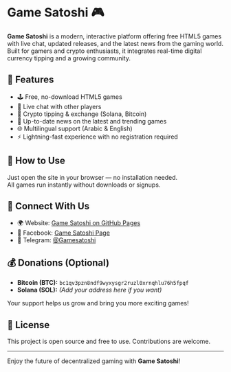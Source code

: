 # Game Satoshi 🎮

**Game Satoshi** is a modern, interactive platform offering free HTML5 games with live chat, updated releases, and the latest news from the gaming world. Built for gamers and crypto enthusiasts, it integrates real-time digital currency tipping and a growing community.

## 🌟 Features

- 🕹️ Free, no-download HTML5 games  
- 💬 Live chat with other players  
- 🔄 Crypto tipping & exchange (Solana, Bitcoin)  
- 📰 Up-to-date news on the latest and trending games  
- 🌐 Multilingual support (Arabic & English)  
- ⚡ Lightning-fast experience with no registration required

## 🚀 How to Use

Just open the site in your browser — no installation needed.  
All games run instantly without downloads or signups.

## 🔗 Connect With Us

- 🌍 Website: [Game Satoshi on GitHub Pages](https://janki777.github.io/GameSatoshi)  
- 📘 Facebook: [Game Satoshi Page](https://www.facebook.com/profile.php?id=61578506331280)  
- 📢 Telegram: [@Gamesatoshi](https://t.me/Gamesatoshi)  

## 💰 Donations (Optional)

- **Bitcoin (BTC):** `bc1qv3pzn8ndf9wyxysgr2ruzl0xrnqhlu76h5fpqf`  
- **Solana (SOL):** *(Add your address here if you want)*

Your support helps us grow and bring you more exciting games!

## 📜 License

This project is open source and free to use. Contributions are welcome.

---

Enjoy the future of decentralized gaming with **Game Satoshi**!
